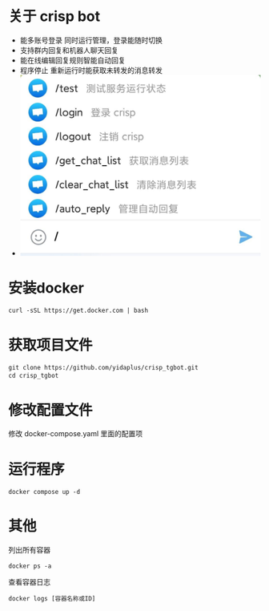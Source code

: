 # 关于 crisp bot
- 能多账号登录 同时运行管理，登录能随时切换
- 支持群内回复和机器人聊天回复
- 能在线编辑回复规则智能自动回复
- 程序停止 重新运行时能获取未转发的消息转发
- ![bot图片](bot.jpg)

# 安装docker
```
curl -sSL https://get.docker.com | bash
```

# 获取项目文件
```
git clone https://github.com/yidaplus/crisp_tgbot.git
cd crisp_tgbot
```

# 修改配置文件
修改 docker-compose.yaml 里面的配置项


# 运行程序
```
docker compose up -d
```

# 其他
列出所有容器
```
docker ps -a
```
查看容器日志
```
docker logs [容器名称或ID]
```